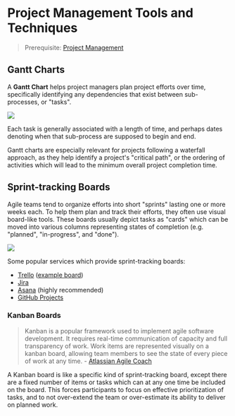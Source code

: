 
# Project Management Tools and Techniques

> Prerequisite: [Project Management](project-mgmt.md)

## Gantt Charts

A **Gantt Chart** helps project managers plan project efforts over time, specifically identifying any dependencies that exist between sub-processes, or "tasks".

[![](https://user-images.githubusercontent.com/1328807/54886714-726c3880-4e61-11e9-9b80-2b57d024ed4d.gif)](https://www.smartsheet.com/blog/gantt-chart-excel)

Each task is generally associated with a length of time, and perhaps dates denoting when that sub-process are supposed to begin and end.

Gantt charts are especially relevant for projects following a waterfall approach, as they help identify a project's "critical path", or the ordering of activities which will lead to the minimum overall project completion time.

## Sprint-tracking Boards

Agile teams tend to organize efforts into short "sprints" lasting one or more weeks each. To help them plan and track their efforts, they often use visual board-like tools. These boards usually depict tasks as "cards" which can be moved into various columns representing states of completion (e.g. "planned", "in-progress", and "done").

![](https://user-images.githubusercontent.com/1328807/54886717-7bf5a080-4e61-11e9-9adc-c53c077b2146.png)

Some popular services which provide sprint-tracking boards:

  + [Trello](https://trello.com/) ([example board](https://trello.com/b/ZqN99gGN/agile-sprint-board))
  + [Jira](https://www.atlassian.com/software/jira)
  + [Asana](https://asana.com/) (highly recommended)
  + [GitHub Projects](https://help.github.com/articles/about-project-boards/)

### Kanban Boards

> Kanban is a popular framework used to implement agile software development. It requires real-time communication of capacity and full transparency of work. Work items are represented visually on a kanban board, allowing team members to see the state of every piece of work at any time. - [Atlassian Agile Coach](https://www.atlassian.com/agile/kanban)

A Kanban board is like a specific kind of sprint-tracking board, except there are a fixed number of items or tasks which can at any one time be included on the board. This forces participants to focus on effective prioritization of tasks, and to not over-extend the team or over-estimate its ability to deliver on planned work.

